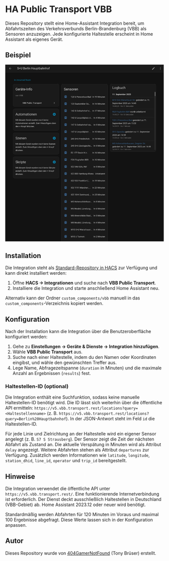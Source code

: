 # HA Public Transport VBB

Dieses Repository stellt eine Home-Assistant Integration bereit, um Abfahrtszeiten des Verkehrsverbunds Berlin-Brandenburg (VBB) als Sensoren anzuzeigen. Jede konfigurierte Haltestelle erscheint in Home Assistant als eigenes Gerät.

## Beispiel

![Beispielbild Berlin Hauptbahnhof](images/Hauptbahnhof.png)

## Installation

Die Integration steht als [Standard-Repository in HACS](https://hacs.xyz/) zur Verfügung und kann direkt installiert werden:

1. Öffne **HACS → Integrationen** und suche nach **VBB Public Transport**.
2. Installiere die Integration und starte anschließend Home Assistant neu.

Alternativ kann der Ordner `custom_components/vbb` manuell in das `custom_components`-Verzeichnis kopiert werden.

## Konfiguration

Nach der Installation kann die Integration über die Benutzeroberfläche konfiguriert werden:

1. Gehe zu **Einstellungen → Geräte & Dienste → Integration hinzufügen**.
2. Wähle **VBB Public Transport** aus.
3. Suche nach einer Haltestelle, indem du den Namen oder Koordinaten eingibst, und wähle den gewünschten Treffer aus.
4. Lege Name, Abfragezeitspanne (`duration` in Minuten) und die maximale Anzahl an Ergebnissen (`results`) fest.

### Haltestellen-ID (optional)

Die Integration enthält eine Suchfunktion, sodass keine manuelle Haltestellen-ID benötigt wird. Die ID lässt sich weiterhin über die öffentliche API ermitteln: `https://v5.vbb.transport.rest/locations?query=<Haltestellenname>` (z. B. `https://v5.vbb.transport.rest/locations?query=Berlin%20Hauptbahnhof`). In der JSON-Antwort steht im Feld `id` die Haltestellen-ID.

Für jede Linie und Zielrichtung an der Haltestelle wird ein eigener Sensor angelegt (z. B. `S7 S Strausberg`). Der Sensor zeigt die Zeit der nächsten Abfahrt als Zustand an. Die aktuelle Verspätung in Minuten wird als Attribut `delay` angezeigt. Weitere Abfahrten stehen als Attribut `departures` zur Verfügung. Zusätzlich werden Informationen wie `latitude`, `longitude`, `station_dhid`, `line_id`, `operator` und `trip_id` bereitgestellt.

## Hinweise

Die Integration verwendet die öffentliche API unter `https://v5.vbb.transport.rest/`. Eine funktionierende Internetverbindung ist erforderlich. Der Dienst deckt ausschließlich Haltestellen in Deutschland (VBB-Gebiet) ab. Home Assistant 2023.12 oder neuer wird benötigt.

Standardmäßig werden Abfahrten für 120 Minuten im Voraus und maximal 100 Ergebnisse abgefragt. Diese Werte lassen sich in der Konfiguration anpassen.

## Autor

Dieses Repository wurde von [404GamerNotFound](https://github.com/404GamerNotFound) (Tony Brüser) erstellt.
